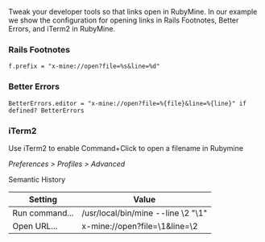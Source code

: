 Tweak your developer tools so that links open in RubyMine. In our example we show the configuration for opening links in Rails Footnotes, Better Errors, and iTerm2 in RubyMine.

### Rails Footnotes

````
f.prefix = "x-mine://open?file=%s&line=%d"
````

### Better Errors

````
BetterErrors.editor = "x-mine://open?file=%{file}&line=%{line}" if defined? BetterErrors
````

### iTerm2

Use iTerm2 to enable Command+Click to open a filename in Rubymine

_Preferences > Profiles > Advanced_

Semantic History

| Setting        | Value                              |
| -------------- | ---------------------------------- |
| Run command... | /usr/local/bin/mine --line \2 "\1" |
| Open URL...    | x-mine://open?file=\1&line=\2      |